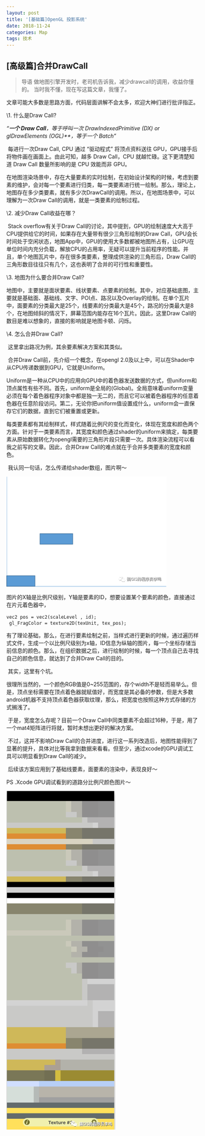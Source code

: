 ```yaml
---
layout: post 
title: '[基础篇]OpenGL 投影系统'
date: 2018-11-24
categories: Map
tags: 技术
---
```


## [高级篇]合并DrawCall

> 导语 做地图引擎开发时，老司机告诉我，减少drawcall的调用，收益你懂的。 当时我不懂，现在写这篇文章，我懂了。

文章可能大多数是思路方面，代码层面讲解不会太多，欢迎大神们进行批评指正。

\1.        什么是Draw Call?

*“**一个 Draw Call**，等于呼叫一次 DrawIndexedPrimitive (DX) or glDrawElements (OGL)**，等于一个 Batch”*

​        每进行一次Draw Call, CPU 通过 “驱动程式” 将顶点资料送往 GPU，GPU接手后将物件画在画面上。由此可知，越多 Draw Call，CPU 就越忙碌。这下更清楚知道 Draw Call 数量所影响的是 CPU 效能而非 GPU。

​        在地图渲染场景中，存在大量要素的实时绘制，在初始设计架构的时候，考虑到要素的维护，会对每一个要素进行归类，每一类要素进行统一绘制。那么，理论上，地图存在多少类要素，就有多少次DrawCall的调用。所以，在地图场景中，可以理解为一次Draw Call的调用，就是一类要素的绘制过程。

\2.        减少Draw Call收益在哪？

​        Stack overflow有关于Draw Call的讨论，其中提到，GPU的绘制速度大大高于CPU提供给它的时间，如果存在大量带有很少三角形绘制的Draw Call，GPU会长时间处于空闲状态，地图App中，GPU的使用大多数都被地图所占有，让GPU在单位时间内充分负载，解放CPU的占用率，无疑可以提升当前程序的性能。并且，单个地图瓦片中，存在很多类要素，整理成供渲染的三角形后，Draw Call的三角形数目往往只有几个，这也表明了合并的可行性和重要性。

\3.        地图为什么要合并Draw Call?

​        地图中，主要就是面状要素、线状要素、点要素的绘制。其中，对应基础底图，主要就是基础面、基础线、文字、POI点、路况以及Overlay的绘制。在单个瓦片中，面要素的分类最大是25个，线要素的分类最大是45个，路况的分类最大是8个，在地图倾斜的情况下，屏幕范围内能存在16个瓦片。因此，这里Draw Call的数目是难以想象的，直接的影响就是地图卡顿、闪烁。

\4.        怎么合并Draw Call?

​        这里拿出路况为例，其余要素解决方案和其类似。

​        合并Draw Call前，先介绍一个概念，在opengl 2.0及以上中，可以在Shader中从CPU传递数据到GPU，它就是Uniform。

​        Uniform是一种从CPU中的应用向GPU中的着色器发送数据的方式，但uniform和顶点属性有些不同。首先，uniform是全局的(Global)。全局意味着uniform变量必须在每个着色器程序对象中都是独一无二的，而且它可以被着色器程序的任意着色器在任意阶段访问。第二，无论你把uniform值设置成什么，uniform会一直保存它们的数据，直到它们被重置或更新。

​        每类要素都有其绘制样式，样式随着比例尺的变化而变化，体现在宽度和颜色两个方面。针对于一类要素而言，其宽度和颜色通过shader的uniform来搞定，每类要素从原始数据转化为opengl需要的三角形片段只需要一次。具体渲染流程可以看我之前写的文章。因此，合并Draw Call的难点就在于合并多类要素的宽度和颜色。

​        我认同一句话，怎么传递给shader数组，图片啊～

![img](/images/posts/drawcall/clip_image002.png)



 

​         图片的X轴是比例尺级别，Y轴是要素的ID，想要设置某个要素的颜色，直接通过在片元着色器中，

```
vec2 pos = vec2(scaleLevel , id);
 gl_FragColor = texture2D(texUnit, tex_pos);
```

​        有了理论基础，那么，在进行要素绘制之前，当样式进行更新的时候，通过遍历样式文件，生成一个以比例尺级别为x轴，ID信息为纵轴的图片，每一个坐标存储当前信息的颜色。那么，在组织数据之后，进行绘制的时候，每一个顶点自己去寻找自己的颜色信息，就达到了合并Draw Call的目的。

​        其实，这里有个坑。

​        很理所当然的，一个颜色RGB值是0~255范围的，存个width不是轻而易举么。但是，顶点坐标需要在顶点着色器就赋值好，而宽度是其必备的参数，但是大多数android机器不支持顶点着色器获取纹理，那么，把宽度也按照这种方式存储的方式搁浅了。

​        于是，宽度怎么存呢？目前一个Draw Call中同类要素不会超过16种，于是，用了一个mat4矩阵进行将就，暂时未想出更好的解决方案。

​        不过，这并不影响Draw Call的合并进度，进行这一系列改造后，地图性能得到了显著的提升，具体对比等我拿到数据来看看。但至少，通过xcode的GPU调试工具可以明显看到Draw Call的减少。

​        后续该方案应用到了基础线要素，面要素的渲染中，表现良好～

PS .Xcode GPU调试看到的道路分比例尺颜色图片～

![img](/images/posts/drawcall/clip_image003.png)

